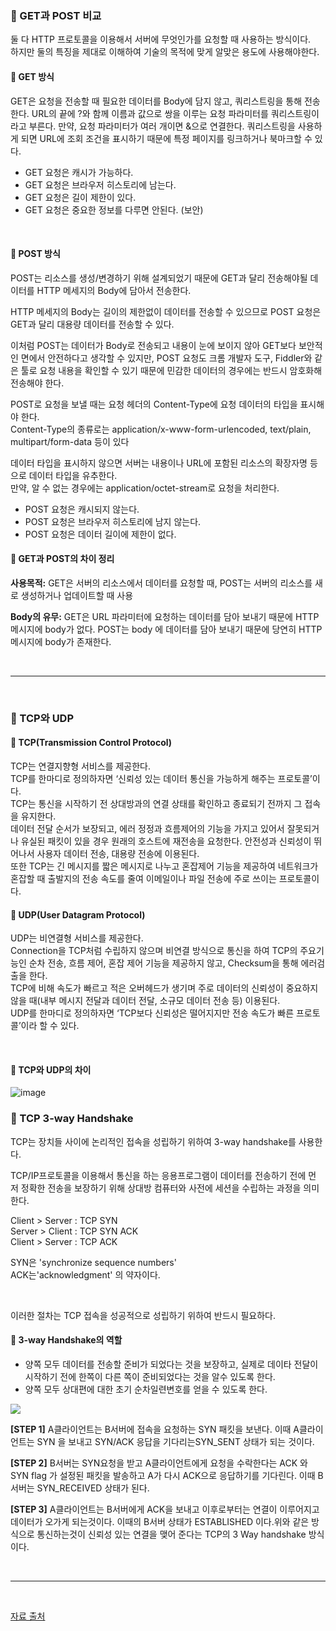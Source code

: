 ### 📕 GET과 POST 비교

둘 다 HTTP 프로토콜을 이용해서 서버에 무엇인가를 요청할 때 사용하는 방식이다.<br>하지만 둘의 특징을 제대로 이해하여 기술의 목적에 맞게 알맞은 용도에 사용해야한다.

#### 📌 GET 방식

GET은 요청을 전송할 때 필요한 데이터를 Body에 담지 않고, 쿼리스트링을 통해 전송한다.
URL의 끝에 ?와 함께 이름과 값으로 쌍을 이루는 요청 파라미터를 쿼리스트링이라고 부른다.
만약, 요청 파라미터가 여러 개이면 &으로 연결한다.
쿼리스트링을 사용하게 되면 URL에 조회 조건을 표시하기 때문에 특정 페이지를 링크하거나 북마크할 수 있다.

- GET 요청은 캐시가 가능하다. 
- GET 요청은 브라우저 히스토리에 남는다.
- GET 요청은 길이 제한이 있다.
- GET 요청은 중요한 정보를 다루면 안된다. (보안)

<br>

#### 📌 POST 방식

POST는 리소스를 생성/변경하기 위해 설계되었기 때문에 GET과 달리 전송해야될 데이터를 HTTP 메세지의 Body에 담아서 전송한다.

HTTP 메세지의 Body는 길이의 제한없이 데이터를 전송할 수 있으므로 POST 요청은 GET과 달리 대용량 데이터를 전송할 수 있다. 

이처럼 POST는 데이터가 Body로 전송되고 내용이 눈에 보이지 않아 GET보다 보안적인 면에서 안전하다고 생각할 수 있지만, POST 요청도 크롬 개발자 도구, Fiddler와 같은 툴로 요청 내용을 확인할 수 있기 때문에 민감한 데이터의 경우에는 반드시 암호화해 전송해야 한다.

POST로 요청을 보낼 때는 요청 헤더의 Content-Type에 요청 데이터의 타입을 표시해야 한다.<br>Content-Type의 종류로는 application/x-www-form-urlencoded, text/plain, multipart/form-data 등이 있다

데이터 타입을 표시하지 않으면 서버는 내용이나 URL에 포함된 리소스의 확장자명 등으로 데이터 타입을 유추한다.<br>만약, 알 수 없는 경우에는 application/octet-stream로 요청을 처리한다.

- POST 요청은 캐시되지 않는다.
- POST 요청은 브라우저 히스토리에 남지 않는다.
- POST 요청은 데이터 길이에 제한이 없다.

#### 📌 GET과 POST의 차이 정리

**사용목적:** GET은 서버의 리소스에서 데이터를 요청할 때, POST는 서버의 리소스를 새로 생성하거나 업데이트할 때 사용

**Body의 유무:** GET은 URL 파라미터에 요청하는 데이터를 담아 보내기 때문에 HTTP 메시지에 body가 없다. POST는 body 에 데이터를 담아 보내기 때문에 당연히 HTTP 메시지에 body가 존재한다.

<br>

<hr>

<br>

### 📕 TCP와 UDP

#### 📌 TCP(Transmission Control Protocol)

TCP는 연결지향형 서비스를 제공한다.<br>
TCP를 한마디로 정의하자면 ‘신뢰성 있는 데이터 통신을 가능하게 해주는 프로토콜’이다.<br>
TCP는 통신을 시작하기 전 상대방과의 연결 상태를 확인하고 종료되기 전까지 그 접속을 유지한다.<br>
데이터 전달 순서가 보장되고, 에러 정정과 흐름제어의 기능을 가지고 있어서 잘못되거나 유실된 패킷이 있을 경우 원래의 호스트에 재전송을 요청한다. 안전성과 신뢰성이 뛰어나서 사용자 데이터 전송, 대용량 전송에 이용된다.<br>
또한 TCP는 긴 메시지를 짧은 메시지로 나누고 혼잡제어 기능을 제공하여 네트워크가 혼잡할 때 출발지의 전송 속도를 줄여 이메일이나 파일 전송에 주로 쓰이는 프로토콜이다.

#### 📌 UDP(User Datagram Protocol)

UDP는 비연결형 서비스를 제공한다.<br>
Connection을 TCP처럼 수립하지 않으며 비연결 방식으로 통신을 하여 TCP의 주요기능인 순차 전송, 흐름 제어, 혼잡 제어 기능을 제공하지 않고, Checksum을 통해 에러검출을 한다.<br>
TCP에 비해 속도가 빠르고 적은 오버헤드가 생기며 주로 데이터의 신뢰성이 중요하지 않을 때(내부 메시지 전달과 데이터 전달, 소규모 데이터 전송 등) 이용된다.<br>
UDP를 한마디로 정의하자면 ‘TCP보다 신뢰성은 떨어지지만 전송 속도가 빠른 프로토콜’이라 할 수 있다.

<br>

#### 📌 TCP와 UDP의 차이

![image](https://user-images.githubusercontent.com/70688424/183660508-e6c5a207-5ebf-47fa-b573-9fa856dff9cb.png)


### 📕 TCP 3-way Handshake

TCP는 장치들 사이에 논리적인 접속을 성립하기 위하여 3-way handshake를 사용한다.

TCP/IP프로토콜을 이용해서 통신을 하는 응용프로그램이 데이터를 전송하기 전에 먼저 정확한 전송을 보장하기 위해 상대방 컴퓨터와 사전에 세션을 수립하는 과정을 의미한다.

Client > Server : TCP SYN<br>
Server > Client : TCP SYN ACK<br>
Client > Server : TCP ACK<br>

SYN은 'synchronize sequence numbers'<br> ACK는'acknowledgment' 의 약자이다.

<br>

이러한 절차는 TCP 접속을 성공적으로 성립하기 위하여 반드시 필요하다.

#### 📌 3-way Handshake의 역할

- 양쪽 모두 데이터를 전송할 준비가 되었다는 것을 보장하고, 실제로 데이타 전달이 시작하기 전에 한쪽이 다른 쪽이 준비되었다는 것을 알수 있도록 한다.
- 양쪽 모두 상대편에 대한 초기 순차일련변호를 얻을 수 있도록 한다. 

<img src="https://t1.daumcdn.net/cfile/tistory/225A964D52F1BB6917">

**[STEP 1]** A클라이언트는 B서버에 접속을 요청하는 SYN 패킷을 보낸다. 이때 A클라이언트는 SYN 을 보내고 SYN/ACK 응답을 기다리는SYN_SENT 상태가 되는 것이다.

**[STEP 2]** B서버는 SYN요청을 받고 A클라이언트에게 요청을 수락한다는 ACK 와 SYN flag 가 설정된 패킷을 발송하고 A가 다시 ACK으로 응답하기를 기다린다. 이때 B서버는 SYN_RECEIVED 상태가 된다.

**[STEP 3]** A클라이언트는 B서버에게 ACK을 보내고 이후로부터는 연결이 이루어지고 데이터가 오가게 되는것이다. 이때의 B서버 상태가 ESTABLISHED 이다.위와 같은 방식으로 통신하는것이 신뢰성 있는 연결을 맺어 준다는 TCP의 3 Way handshake 방식이다.

<br>

<hr>

<br>

[자료 출처](https://mindnet.tistory.com/entry/%EB%84%A4%ED%8A%B8%EC%9B%8C%ED%81%AC-%EC%89%BD%EA%B2%8C-%EC%9D%B4%ED%95%B4%ED%95%98%EA%B8%B0-22%ED%8E%B8-TCP-3-WayHandshake-4-WayHandshake)